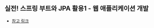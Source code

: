 ## 실전! 스프링 부트와 JPA 활용1 - 웹 애플리케이션 개발 
- [참고 링크](https://www.inflearn.com/course/%EC%8A%A4%ED%94%84%EB%A7%81%EB%B6%80%ED%8A%B8-JPA-%ED%99%9C%EC%9A%A9-1#)
